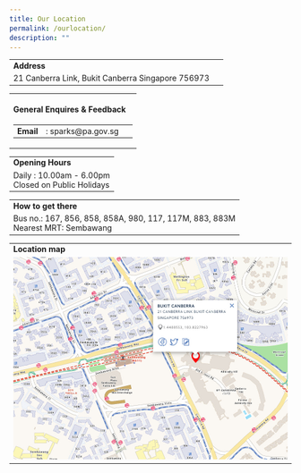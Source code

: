 ```yaml
---
title: Our Location
permalink: /ourlocation/
description: ""
---
```

<table width="100%" border="0">
  <tbody>
    <tr>
      <td colspan="2">
        <b>Address</b>
      </td>
    </tr>
    <tr>
      <td>21 Canberra Link, Bukit Canberra Singapore 756973</td>
      <td>&nbsp;</td>
    </tr>
  </tbody>
</table>
<table border="0" width="100%">
  <tbody>
    <tr>
      <td>
        <b><br>General Enquires &amp; Feedback</b>
      </td>
    </tr>
    <tr>
      <td>
        <table border="0" width="100%">
          <tbody>
            <tr>
              <td width="10%">
                <b>Email</b>
              </td>
              <td width="100%">: sparks@pa.gov.sg</td>
              <td width="85%">&nbsp;</td>
            </tr>
          </tbody>
        </table>
      </td>
    </tr>
  </tbody>
</table>
<table border="0" width="100%">
  <tbody>
    <tr>
      <td>
        <b>Opening Hours</b>
      </td>
    </tr>
    <tr>
      <td> Daily : 10.00am - 6.00pm <br>Closed on Public Holidays 
      </td>
    </tr>
  </tbody>
</table>
<table border="0" width="100%">
  <tbody>
    <tr>
      <td>
        <b>How to get there</b>
      </td>
    </tr>
    <tr>
      <td> Bus no.: 167, 856, 858, 858A, 980, 117, 117M, 883, 883M <br> Nearest MRT: Sembawang </td>
    </tr>
  </tbody>
</table>
<table border="0" width="100%">
  <tbody>
    <tr>
      <td>
        <b>Location map</b>
      </td>
    </tr>
    <tr>
      <td>
        <a href="https://www.onemap.gov.sg/amm/amm.html?mapStyle=Default&zoomLevel=15&marker=latLng:1.44826336410158,103.82276363189!colour:red&popupWidth=200">
          <img src="/images/BukitCanberra.jpg" alt="Bukit Canberra" />
        </a>
      </td>
    </tr>
  </tbody>
</table>